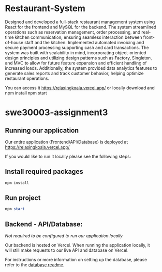 
# Restaurant-System

Designed and developed a full-stack restaurant management system using React for the frontend and MySQL for the backend. The system streamlined operations such as reservation management, order processing, and real-time kitchen communication, ensuring seamless interaction between front-of-house staff and the kitchen. Implemented automated invoicing and secure payment processing supporting cash and card transactions. The system was built with scalability in mind, incorporating object-oriented design principles and utilizing design patterns such as Factory, Singleton, and MVC to allow for future feature expansion and efficient handling of increased loads. Additionally, the system provided data analytics features to generate sales reports and track customer behavior, helping optimize restaurant operations.


You can access it https://relaxingkoala.vercel.app/ 
or locally download and 
npm install
npm start

# swe30003-assignment3
 
## Running our application
Our entire application (Frontend/API/Database) is deployed at https://relaxingkoala.vercel.app/

If you would like to run it locally please see the following steps:

## Install required packages
```PowerShell
npm install
```

## Run project
```PowerShell
npm start
```

## Backend - API/Database:
*Not required to be configured to run our application locally*

Our backend is hosted on Vercel. When running the application locally, it will still make requests to our live API and database on Vercel.

For instructions or more information on setting up the database, please refer to the [database readme](./backend/database/README.md).

